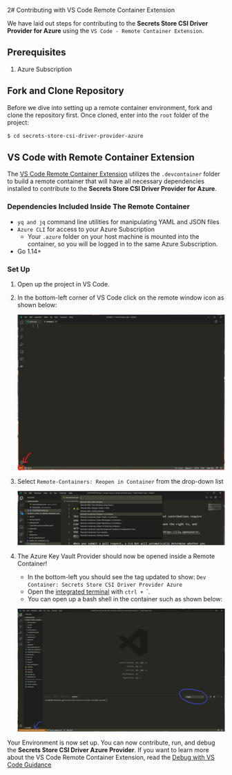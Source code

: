 2# Contributing with VS Code Remote Container Extension

 We have laid out steps for contributing to the **Secrets Store CSI Driver Provider for Azure** using the `VS Code - Remote Container Extension`.

## Prerequisites
1. Azure Subscription

## Fork and Clone Repository

Before we dive into setting up a remote container environment, fork and clone the repository first. Once cloned, enter into the `root` folder of the project:

  ```bash
  $ cd secrets-store-csi-driver-provider-azure
  ```

## VS Code with Remote Container Extension

The [VS Code Remote Container Extension](https://code.visualstudio.com/docs/remote/containers) utilizes the `.devcontainer` folder to build a remote container that will have all necessary dependencies installed to contribute to the **Secrets Store CSI Driver Provider for Azure**.

### Dependencies Included Inside The Remote Container

- `yq and jq` command line utilities for manipulating YAML and JSON files
- `Azure CLI` for access to your Azure Subscription
  - Your `.azure` folder on your host machine is mounted into the container, so you will be logged in to the same Azure Subscription.
- Go 1.14+

### Set Up

1. Open up the project in VS Code.
2. In the bottom-left corner of VS Code click on the remote window icon as shown below:

    ![open a remote window icon](/docs/images/bottom-left.png)

3. Select `Remote-Containers: Reopen in Container` from the drop-down list

    ![Reopen in Container](/docs/images/reopen-container.png)

4. The Azure Key Vault Provider should now be opened inside a Remote Container!
    - In the bottom-left you should see the tag updated to show: `Dev Container: Secrets Store CSI Driver Provider Azure`
    - Open the [integrated terminal](https://code.visualstudio.com/docs/editor/integrated-terminal) with `ctrl + `\`.
    - You can open up a bash shell in the container such as shown below:

    ![remote dev cointainer](/docs/images/container_open.png)

Your Environment is now set up. You can now contribute, run, and debug the **Secrets Store CSI Driver Azure Provider**. If you want to learn more about the VS Code Remote Container Extension, read the [Debug with VS Code Guidance](/docs/devcontainer-debug.md)
